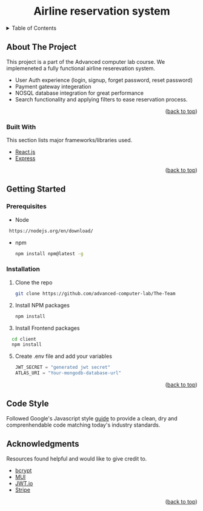 <div align="center">
  <h1 align="center">
   Airline reservation system 
  </h1>
</div>

<!-- TABLE OF CONTENTS -->
<details>
  <summary>Table of Contents</summary>
  <ol>
    <li>
      <a href="#about-the-project">About The Project</a>
      <ul>
        <li><a href="#built-with">Built With</a></li>
      </ul>
    </li>
    <li>
      <a href="#getting-started">Getting Started</a>
      <ul>
        <li><a href="#prerequisites">Prerequisites</a></li>
        <li><a href="#installation">Installation</a></li>
      </ul>
    </li>
    <li><a href="#acknowledgments">Acknowledgments</a></li>
  </ol>
</details>



<!-- ABOUT THE PROJECT -->
## About The Project
This project is a part of the Advanced computer lab course.
We implemeneted a fully functional airline reserevation system.
* User Auth experience (login, signup, forget password, reset password)
* Payment gateway integeration
* NOSQL database integration for great performance
* Search functionality and applying filters to ease reservation process.



<p align="right">(<a href="#top">back to top</a>)</p>



### Built With

This section lists major frameworks/libraries used.
* [React.js](https://reactjs.org/)
* [Express](https://https://expressjs.com/)

<p align="right">(<a href="#top">back to top</a>)</p>



<!-- GETTING STARTED -->
## Getting Started


### Prerequisites

* Node
 ```sh
  https://nodejs.org/en/download/
  ```
* npm
  ```sh
  npm install npm@latest -g
  ```
 
### Installation

1. Clone the repo
   ```sh
   git clone https://github.com/advanced-computer-lab/The-Team
   ```
3. Install NPM packages
   ```sh
   npm install
   ```
4. Install Frontend packages
  ```sh
    cd client
    npm install
   ```
5. Create .env file and add your variables
   ```js
   JWT_SECRET = "generated jwt secret"
   ATLAS_URI = "Your-mongodb-database-url"
   ```
<p align="right">(<a href="#top">back to top</a>)</p>


<!-- STYLE -->
## Code Style
Followed Google's Javascript style [guide](https://google.github.io/styleguide/jsguide.html) to provide a clean, dry and comprenhendable code matching today's industry standards.



<!-- ACKNOWLEDGMENTS -->
## Acknowledgments
Resources found helpful and would like to give credit to.

* [bcrypt](https://www.npmjs.com/package/bcrypt)
* [MUI](https://mui.com/)
* [JWT.io](https://jwt.io/)
* [Stripe](https://stripe.com)
<p align="right">(<a href="#top">back to top</a>)</p>
